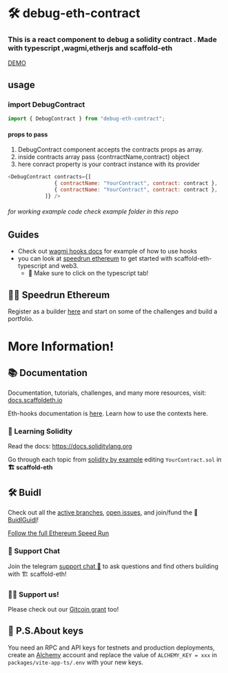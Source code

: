 # 🛠️ debug-eth-contract

### This is a  react component to debug a solidity contract  . Made with typescript ,wagmi,etherjs and scaffold-eth

[DEMO](http://debug-eth-contract-demo.surge.sh)

## usage
### import DebugContract
```js
import { DebugContract } from "debug-eth-contract";
```
#### props to pass
1. DebugContract component accepts the contracts props as array. 
2.  inside  contracts array pass {contrractName,contract} object
3.  here conract property is your contract instance with its provider
```js
<DebugContract contracts={[
               { contractName: "YourContract", contract: contract },
               { contractName: "YourContract", contract: contract },
            ]} />
```

###### for working example code  check example folder in this repo




## Guides


- Check out [wagmi hooks  docs](https://wagmi.sh/docs/getting-started) for example of how to use hooks
- you can look at [speedrun ethereum](https://speedrunethereum.com/) to get started with scaffold-eth-typescript and web3.  
  - 🏁 Make sure to click on the typescript tab!

## 🏃💨 Speedrun Ethereum
Register as a builder [here](https://speedrunethereum.com) and start on some of the challenges and build a portfolio.
# More Information!

## 📚 Documentation

Documentation, tutorials, challenges, and many more resources, visit: [docs.scaffoldeth.io](https://docs.scaffoldeth.io)

Eth-hooks documentation is [here](https://scaffold-eth.github.io/eth-hooks/).  Learn how to use the contexts here.


### 🔭 Learning Solidity

Read the docs: https://docs.soliditylang.org

Go through each topic from [solidity by example](https://solidity-by-example.org) editing `YourContract.sol` in **🏗 scaffold-eth**


## 🛠 Buidl

Check out all the [active branches](https://github.com/austintgriffith/scaffold-eth/branches/active), [open issues](https://github.com/austintgriffith/scaffold-eth/issues), and join/fund the 🏰 [BuidlGuidl](https://BuidlGuidl.com)!

[Follow the full Ethereum Speed Run](https://medium.com/@austin_48503/%EF%B8%8Fethereum-dev-speed-run-bd72bcba6a4c)

### 💬 Support Chat

Join the telegram [support chat 💬](https://t.me/joinchat/KByvmRe5wkR-8F_zz6AjpA) to ask questions and find others building with 🏗 scaffold-eth!

### 🙏🏽 Support us!

Please check out our [Gitcoin grant](https://gitcoin.co/grants/2851/scaffold-eth) too!


## 🔐 P.S.About keys

You need an RPC and API keys for testnets and production deployments, create an [Alchemy](https://www.alchemy.com/) account and replace the value of `ALCHEMY_KEY = xxx` in `packages/vite-app-ts/.env` with your new keys.



